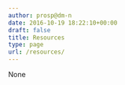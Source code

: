 ```yaml
---
author: prosp@dm-n
date: 2016-10-19 18:22:10+00:00
draft: false
title: Resources
type: page
url: /resources/
---
```


None
